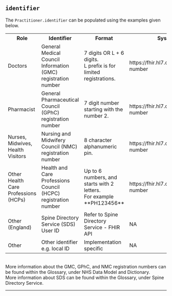 ## `identifier`

The `Practitioner.identifier` can be populated using the examples given below.

<table class="assets">
<tr>
<th width="20%">Role</th>
<th width="30%">Identifier</th>
<th width="20%">Format</th>
<th width="30%">System</th>
</tr>
<tr>
<td>Doctors</td>
<td>General Medical Council Information (GMC) registration number</td>
<td>7 digits OR L + 6 digits. </br>L prefix is for limited registrations.</td>
<td>https://fhir.hl7.org.uk/Id/gmc-number</td>
</tr>
<td>Pharmacist</td>
<td>General Pharmaceutical Council (GPhC) registration number</td>
<td>7 digit number starting with the number 2.</td>
<td>https://fhir.hl7.org.uk/Id/gphc-number</td>
</tr>
<td>Nurses, Midwives, Health Visitors</td>
<td>Nursing and Midwifery Council (NMC) registration number</td>
<td>8 character alphanumeric pin.</td>
<td>https://fhir.hl7.org.uk/Id/nmc-number</td>
</tr>
<td>Other Health Care Professions (HCPs)</td>
<td>Health and Care Professions Council (HCPC) registration number</td>
<td>Up to 6 numbers, and starts with 2 letters. </br>For example **PH123456** </td>
<td>https://fhir.hl7.org.uk/Id/hcpc-number</td>
</tr>

<td>Other (England)</td>
<td>Spine Directory Service (SDS) User ID</td>
<td>Refer to Spine Directory Service - FHIR API</td>
<td> NA</td>
</tr>
<td>Other</td>
<td>Other identifier e.g. local ID</td>
<td>Implementation specific</td>
<td>NA</td>
</tr>
</table>
<br>
More information about the GMC, GPhC, and NMC registration numbers can be found within the Glossary, under NHS Data Model and Dictionary.
<br>
More information about SDS can be found within the Glossary, under Spine Directory Service.


---